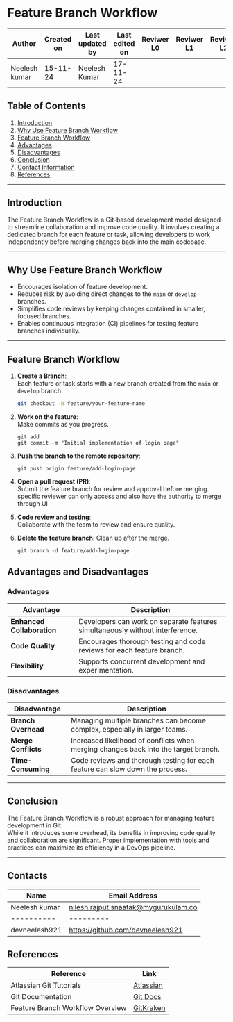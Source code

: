# Feature Branch Workflow

| **Author** | **Created on** | **Last updated by** | **Last edited on** | **Reviwer L0** |**Reviwer L1** |**Reviwer L2** |
|------------|----------------|----------------------|---------------------|---------------|---------------|---------------|
| Neelesh kumar      | 15-11-24      | Neelesh  Kumar             | 17-11-24           |  | | |

## Table of Contents
1. [Introduction](#introduction)
2. [Why Use Feature Branch Workflow](#why-use-feature-branch-workflow)
3. [Feature Branch Workflow](#feature-branch-workflow)
4. [Advantages](#advantages)
5. [Disadvantages](#disadvantages)
6. [Conclusion](#conclusion)
7. [Contact Information](#contact-information)
8. [References](#references)

---

## Introduction
The Feature Branch Workflow is a Git-based development model designed to streamline collaboration and improve code quality. It involves creating a dedicated branch for each feature or task, allowing developers to work independently before merging changes back into the main codebase.

---

## Why Use Feature Branch Workflow
- Encourages isolation of feature development.
- Reduces risk by avoiding direct changes to the `main` or `develop` branches.
- Simplifies code reviews by keeping changes contained in smaller, focused branches.
- Enables continuous integration (CI) pipelines for testing feature branches individually.

---

## Feature Branch Workflow
1. **Create a Branch**:  
   Each feature or task starts with a new branch created from the `main` or `develop` branch.  
   ```bash
   git checkout -b feature/your-feature-name
   
2. **Work on the feature**:   
   Make commits as you progress.
    ```
   git add .
   git commit -m "Initial implementation of login page"
   ```
3. **Push the branch to the remote repository**:
   ```
   git push origin feature/add-login-page
   ```
4. **Open a pull request (PR)**:   
   Submit the feature branch for review and approval before merging.
   specific reviewer can only access and also have the authority to merge through UI

6. **Code review and testing**:      
   Collaborate with the team to review and ensure quality.

7. **Delete the feature branch**:
   Clean up after the merge.
   ```
   git branch -d feature/add-login-page
   ```

## Advantages and Disadvantages

### Advantages 
| **Advantage**           | **Description**                                                                 |
|--------------------------|---------------------------------------------------------------------------------|
| **Enhanced Collaboration** | Developers can work on separate features simultaneously without interference. |
| **Code Quality**         | Encourages thorough testing and code reviews for each feature branch.           |
| **Flexibility**          | Supports concurrent development and experimentation.                            |

### Disadvantages
| **Disadvantage**        | **Description**                                                                   |
|-------------------------|-----------------------------------------------------------------------------------|
| **Branch Overhead**     | Managing multiple branches can become complex, especially in larger teams.       |
| **Merge Conflicts**     | Increased likelihood of conflicts when merging changes back into the target branch. |
| **Time-Consuming**      | Code reviews and thorough testing for each feature can slow down the process.     |

---

## Conclusion
  The Feature Branch Workflow is a robust approach for managing feature development in Git.         
  While it introduces some overhead, its benefits in improving code quality and collaboration are significant. 
  Proper implementation with tools and practices can maximize its efficiency in a DevOps pipeline.  

---

## Contacts

| Name| Email Address      |
|-----|--------------------------|
| Neelesh kumar | nilesh.rajput.snaatak@mygurukulam.co || GitHub | URL |
|----------|---------|
|  devneelesh921  |  https://github.com/devneelesh921  |

## References
| **Reference**                                                                 | **Link**                                                             |
|-------------------------------------------------------------------------------|----------------------------------------------------------------------|
| Atlassian Git Tutorials                                                       | [Atlassian](https://www.atlassian.com/git/tutorials/comparing-workflows/feature-branch-workflow) |
| Git Documentation                                                             | [Git Docs](https://git-scm.com/doc)                                  |
| Feature Branch Workflow Overview                                              | [GitKraken](https://www.gitkraken.com/learn/git/branching/git-feature-branch) |
